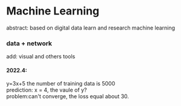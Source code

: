 
# Machine Learning 
abstract: based on digital data learn and research machine learning  
### data + network  
add: visual and others tools  
#### 2022.4:  
y=3x+5
the number of training data is 5000  
prediction: x = 4, the vaule of y?  
problem:can't converge, the loss equal about 30.
